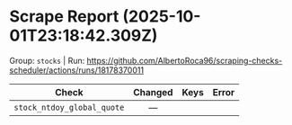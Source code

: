 # Scrape Report (2025-10-01T23:18:42.309Z)

Group: `stocks`  |  Run: https://github.com/AlbertoRoca96/scraping-checks-scheduler/actions/runs/18178370011

| Check | Changed | Keys | Error |
|---|:---:|:--|:--|
| `stock_ntdoy_global_quote` | — |  |  |
